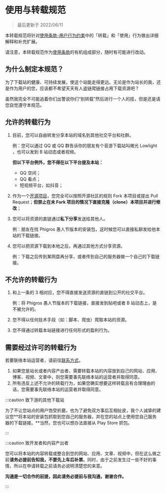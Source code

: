 # 使用与转载规范

> 最后更新于 2022/06/11

本转载规范将针对[使用条款-用户行为约束](tos)中的「转载」和「使用」行为做出详细解释和补充扩展。

请注意，本转载规范作为[使用条款](tos)的有机组成部分，随时有可能进行改动。

## 为什么制定本规范？

为了下载站的健康、可持续发展，使这个站能走得更远。无论是作为站长的我，还是作为用户的您，应该都不希望天天有人盗链爬链接占用下载资源吧？

虽然我完全不可能追着你们出警说你们“别转载”然后进行一个人的挂，但是还是请您自觉遵守本规范。

## 允许的转载行为

1. 目前，您可以自由转发分享本站的域名到其他社交平台和社群。

   例：您可以通过 QQ 或 QQ 群告诉你的朋友有个音游下载站叫微光 Lowlight ，也可以发到 B 站动态或者视频。

   **但以下平台例外，您不得在以下平台提及本站：**

   - QQ 空间；
   - QQ 看点；
   - 短视频平台，如抖音；

2. 作为一个[开源项目](https://github.com/Lytsu/lowlight)，您完全可以按照开源社区的规则 Fork 本项目或提出 Pull Request；**但禁止在未 Fork 项目的情况下直接克隆（clone）本项目并进行修改**；

3. 您可以将资源的直链通过**私下分享**发送给其他人。

   例：朋友在找 Phigros 愚人节版本的安装包，这时候您可以直接私聊发给他本站的下载链接。

4. 您可以把资源下载到本地之后，再通过其他方式分享资源。

   例：下载之后传到某网盘再分享，或者传到自己的服务器做一个自己的下载链接。

## 不允许的转载行为

1. 和上一条的 3 相对应，您不得直接发送资源的直链到公开的社交平台。

   例：将 Phigros 愚人节版本的下载链接，直接发到贴吧或者 B 站动态上，是不被允许的。

2. 您不得以任何技术手段（如：脚本、爬虫）爬取本站的资源。

3. 您不得通过转载本站链接进行任何形式的盈利行为。

## 需要经过许可的转载行为

若要联络本站运营者，请前往[联系方式](../info/about)。

1. 如果您是站长或者内容产出者，需要转载本站的内容放到自己的网站、应用、博客、视频、文章中，则您需要事先联络本站的运营者并取得同意。
2. 所有违反上述不允许的转载行为，如果您确实想要这样转载且有合理理由的话，您需要事先联络本站的运营者并取得同意。

:::caution 致下游的其他下载站

为了不让您站点的用户饱受折磨，也为了避免双方事后互相扯皮，我个人诚挚的建议您**将本站的安装包抓取到您自己的服务器，并在您的站点上使用您自己服务器的下载链接。**当然，您也可以想办法直接从 Play Store 抓包。

:::

:::caution 致开发者和内容产出者

您可以将本站的内容转载或整合到您的网站、应用、文章、视频中，但在这么做之前**请务必提前告知我，不要先上车后补票**。同时，由于之前发生过一些不好的事情，所以在申请转载之前请务必说明清楚您的来意。

**沟通是一切合作的前提，因此请务必提前与我沟通，谢谢合作。**

:::
